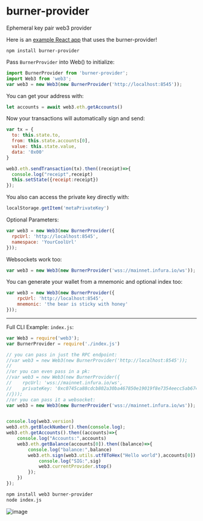 # burner-provider

Ephemeral key pair web3 provider

Here is an [example React app](https://github.com/austintgriffith/burner-provider-example) that uses the burner-provider!

```
npm install burner-provider
```

Pass `BurnerProvider` into Web() to initialize:
```javascript
import BurnerProvider from 'burner-provider';
import Web3 from 'web3';
var web3 = new Web3(new BurnerProvider('http://localhost:8545'));
```

You can get your address with:
```javascript
let accounts = await web3.eth.getAccounts()
```

Now your transactions will automatically sign and send:
```javascript
var tx = {
  to: this.state.to,
  from: this.state.accounts[0],
  value: this.state.value,
  data: '0x00'
}

web3.eth.sendTransaction(tx).then((receipt)=>{
  console.log("receipt",receipt)
  this.setState({receipt:receipt})
});
```

You also can access the private key directly with:
```javascript
localStorage.getItem('metaPrivateKey')
```

Optional Parameters:
```javascript
var web3 = new Web3(new BurnerProvider({
  rpcUrl: 'http://localhost:8545',
  namespace: 'YourCoolUrl'
}));
```

Websockets work too:
```javascript
var web3 = new Web3(new BurnerProvider('wss://mainnet.infura.io/ws'));
```

You can generate your wallet from a mnemonic and optional index too:
```javascript
var web3 = new Web3(new BurnerProvider({
    rpcUrl: 'http://localhost:8545',
    mnemonic: 'the bear is sticky with honey'
}));
```

-----------------------------------

Full CLI Example:
`index.js`:
```javascript
var Web3 = require('web3');
var BurnerProvider = require('./index.js')

// you can pass in just the RPC endpoint:
//var web3 = new Web3(new BurnerProvider('http://localhost:8545'));
//
//or you can even pass in a pk:
//var web3 = new Web3(new BurnerProvider({
//    rpcUrl: 'wss://mainnet.infura.io/ws',
//    privateKey: '0xc0745ca88cdcb802a30ba467850e19019f8e7354eecc5ab674d78452e4feab84'
//}));
//or you can pass it a websocket:
var web3 = new Web3(new BurnerProvider('wss://mainnet.infura.io/ws'));


console.log(web3.version)
web3.eth.getBlockNumber().then(console.log);
web3.eth.getAccounts().then((accounts)=>{
    console.log("Accounts:",accounts)
    web3.eth.getBalance(accounts[0]).then((balance)=>{
        console.log("balance:",balance)
        web3.eth.sign(web3.utils.utf8ToHex("Hello world"),accounts[0]).then((sig)=>{
            console.log("SIG:",sig)
            web3.currentProvider.stop()
        });
    })
});
```

```bash
npm install web3 burner-provider
node index.js
```

![image](https://user-images.githubusercontent.com/2653167/62563225-cb9c9d80-b83f-11e9-8496-b590226ef192.png)

